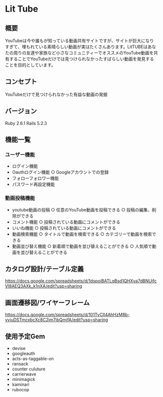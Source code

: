 # Lit Tube
## 概要
YouTubeは今や誰もが知っている動画共有サイトですが、サイトが巨大になりすぎて、埋もれている素晴らしい動画が実はたくさんあります。LitTUBEはあなたの周りの友達や家族など小さなコミュニティーでオススメのYouTube動画を共有することでYouTubeだけでは見つけられなかったすばらしい動画を発見することを目的としています。
## コンセプト
YouTubeだけで見つけられなかった有益な動画の発掘
## バージョン
Ruby 2.6.1 Rails 5.2.3
## 機能一覧
### ユーザー機能
+ ログイン機能
+ Oauthログイン機能
○ Googleアカウントでの登録
+ フォローフォロワー機能
+ パスワード再設定機能
### 動画投稿機能
+ youtube動画の投稿
○ 任意のYouTube動画を投稿できる
○ 投稿の編集、削除ができる
+ コメント機能
○ 投稿されている動画にコメントができる
+ いいね機能
○ 投稿されている動画にコメントができる
+ 動画検索機能
○ タイトルで動画を検索できる
○ カテゴリーで動画を検索できる
+ 動画並び替え機能
○ 新着順で動画を並び替えることができる
○ 人気順で動画を並び替えることができる
## カタログ設計/テーブル定義
https://docs.google.com/spreadsheets/d/1dspoiBATLqBsd1QHXva7dBNUifcVl8AEQ3AXk_k1nXA/edit?usp=sharing
## 画面遷移図/ワイヤーフレーム
https://docs.google.com/spreadsheets/d/101TvCII4AhHzM8b-yviuDSTmcxbcXc8C2jm7jbQmjfA/edit?usp=sharing
## 使用予定Gem
+ devise
+ googleauth
+ acts-as-taggable-on
+ ransack
+ counter culuture
+ carrierwave
+ minimagick
+ kaminari
+ rubocop